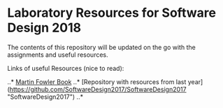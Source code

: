 # Laboratory Resources for Software Design 2018

The contents of this repository will be updated on the go with the assignments and useful resources.

Links of useful Resources (nice to read):

..*  [Martin Fowler Book](http://disi.unal.edu.co/dacursci/sistemasycomputacion/docs/SWEBOK/Systems%20Engineering%20-%20EAA%20-%20Patterns%20of%20Enterprise%20Application%20Architecture%20-%20Addison%20Wesley.pdf "Martin Fowler PEAA")
..* [Repository with resources from last year] (https://github.com/SoftwareDesign2017/SoftwareDesign2017 "SoftwareDesign2017")
..* 